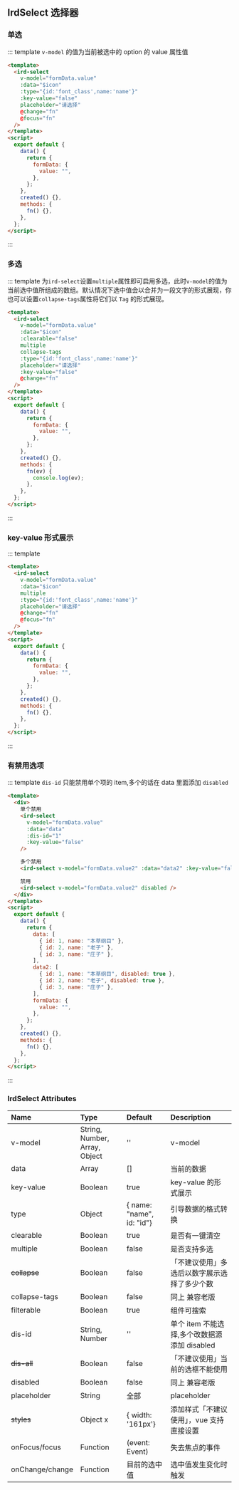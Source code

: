 ## IrdSelect 选择器

### 单选

::: template `v-model` 的值为当前被选中的 option 的 value 属性值

```html
<template>
  <ird-select
    v-model="formData.value"
    :data="$icon"
    :type="{id:'font_class',name:'name'}"
    :key-value="false"
    placeholder="请选择"
    @change="fn"
    @focus="fn"
  />
</template>
<script>
  export default {
    data() {
      return {
        formData: {
          value: "",
        },
      };
    },
    created() {},
    methods: {
      fn() {},
    },
  };
</script>
```

:::

### 多选

::: template 为`ird-select`设置`multiple`属性即可启用多选，此时`v-model`的值为当前选中值所组成的数组。默认情况下选中值会以合并为一段文字的形式展现，你也可以设置`collapse-tags`属性将它们以 `Tag` 的形式展现。

```html
<template>
  <ird-select
    v-model="formData.value"
    :data="$icon"
    :clearable="false"
    multiple
    collapse-tags
    :type="{id:'font_class',name:'name'}"
    placeholder="请选择"
    :key-value="false"
    @change="fn"
  />
</template>
<script>
  export default {
    data() {
      return {
        formData: {
          value: "",
        },
      };
    },
    created() {},
    methods: {
      fn(ev) {
        console.log(ev);
      },
    },
  };
</script>
```

:::

### key-value 形式展示

::: template

```html
<template>
  <ird-select
    v-model="formData.value"
    :data="$icon"
    multiple
    :type="{id:'font_class',name:'name'}"
    placeholder="请选择"
    @change="fn"
    @focus="fn"
  />
</template>
<script>
  export default {
    data() {
      return {
        formData: {
          value: "",
        },
      };
    },
    created() {},
    methods: {
      fn() {},
    },
  };
</script>
```

:::

### 有禁用选项

::: template `dis-id` 只能禁用单个项的 item,多个的话在 data 里面添加 `disabled`

```html
<template>
  <div>
    单个禁用
    <ird-select
      v-model="formData.value"
      :data="data"
      :dis-id="1"
      :key-value="false"
    />

    多个禁用
    <ird-select v-model="formData.value2" :data="data2" :key-value="false" />

    禁用
    <ird-select v-model="formData.value2" disabled />
  </div>
</template>
<script>
  export default {
    data() {
      return {
        data: [
          { id: 1, name: "本草纲目" },
          { id: 2, name: "老子" },
          { id: 3, name: "庄子" },
        ],
        data2: [
          { id: 1, name: "本草纲目", disabled: true },
          { id: 2, name: "老子", disabled: true },
          { id: 3, name: "庄子" },
        ],
        formData: {
          value: "",
        },
      };
    },
    created() {},
    methods: {
      fn() {},
    },
  };
</script>
```

:::

### IrdSelect Attributes

| Name                | Type                          | Default                   | Description                                  |
| :------------------ | :---------------------------- | :------------------------ | :------------------------------------------- |
| v-model             | String, Number, Array, Object | ''                        | v-model                                      |
| data                | Array                         | []                        | 当前的数据                                   |
| key-value           | Boolean                       | true                      | key-value 的形式展示                         |
| type                | Object                        | { name: "name", id: "id"} | 引导数据的格式转换                           |
| clearable           | Boolean                       | true                      | 是否有一键清空                               |
| multiple            | Boolean                       | false                     | 是否支持多选                                 |
| <del>collapse</del> | Boolean                       | false                     | 「不建议使用」多选后以数字展示选择了多少个数 |
| collapse-tags       | Boolean                       | false                     | 同上 兼容老版                                |
| filterable          | Boolean                       | true                      | 组件可搜索                                   |
| dis-id              | String, Number                | ''                        | 单个 item 不能选择,多个改数据源添加 disabled |
| <del>dis-all </del> | Boolean                       | false                     | 「不建议使用」当前的选框不能使用             |
| disabled            | Boolean                       | false                     | 同上 兼容老版                                |
| placeholder         | String                        | 全部                      | placeholder                                  |
| <del>styles</del>   | Object x                      | { width: '161px'}         | 添加样式「不建议使用」，vue 支持直接设置     |
| onFocus/focus       | Function                      | (event: Event)            | 失去焦点的事件                               |
| onChange/change     | Function                      | 目前的选中值              | 选中值发生变化时触发                         |
